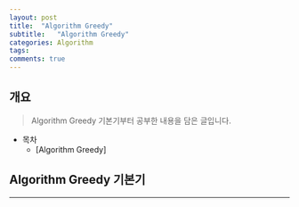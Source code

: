 ```yaml
---
layout: post
title:  "Algorithm Greedy"
subtitle:   "Algorithm Greedy"
categories: Algorithm
tags:
comments: true
---
```


## 개요
> Algorithm Greedy 기본기부터 공부한 내용을 담은 글입니다.

- 목차
	- [Algorithm Greedy]
  


## Algorithm Greedy 기본기
---
